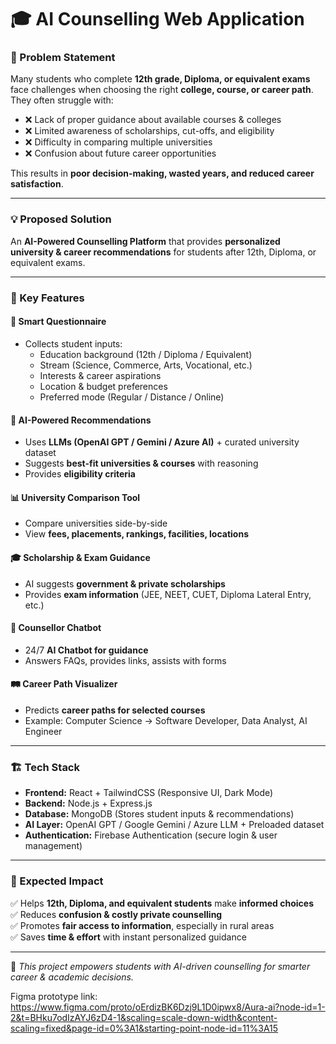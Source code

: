# 🎓 AI Counselling Web Application

### 📌 Problem Statement  
Many students who complete **12th grade, Diploma, or equivalent exams** face challenges when choosing the right **college, course, or career path**. They often struggle with:  

- ❌ Lack of proper guidance about available courses & colleges  
- ❌ Limited awareness of scholarships, cut-offs, and eligibility  
- ❌ Difficulty in comparing multiple universities  
- ❌ Confusion about future career opportunities  

This results in **poor decision-making, wasted years, and reduced career satisfaction**.  

---

### 💡 Proposed Solution  
An **AI-Powered Counselling Platform** that provides **personalized university & career recommendations** for students after 12th, Diploma, or equivalent exams.  

---

### 🚀 Key Features  

#### 📝 Smart Questionnaire  
- Collects student inputs:  
  - Education background (12th / Diploma / Equivalent)  
  - Stream (Science, Commerce, Arts, Vocational, etc.)  
  - Interests & career aspirations  
  - Location & budget preferences  
  - Preferred mode (Regular / Distance / Online)  

#### 🤖 AI-Powered Recommendations  
- Uses **LLMs (OpenAI GPT / Gemini / Azure AI)** + curated university dataset  
- Suggests **best-fit universities & courses** with reasoning  
- Provides **eligibility criteria**  

#### 📊 University Comparison Tool  
- Compare universities side-by-side  
- View **fees, placements, rankings, facilities, locations**  

#### 🎓 Scholarship & Exam Guidance  
- AI suggests **government & private scholarships**  
- Provides **exam information** (JEE, NEET, CUET, Diploma Lateral Entry, etc.)  

#### 💬 Counsellor Chatbot  
- 24/7 **AI Chatbot for guidance**  
- Answers FAQs, provides links, assists with forms  

#### 🛤 Career Path Visualizer  
- Predicts **career paths for selected courses**  
- Example: Computer Science → Software Developer, Data Analyst, AI Engineer  

---

### 🏗 Tech Stack  

- **Frontend:** React + TailwindCSS (Responsive UI, Dark Mode)  
- **Backend:** Node.js + Express.js  
- **Database:** MongoDB (Stores student inputs & recommendations)  
- **AI Layer:** OpenAI GPT / Google Gemini / Azure LLM + Preloaded dataset  
- **Authentication:** Firebase Authentication (secure login & user management)  

---

### 🎯 Expected Impact  

✅ Helps **12th, Diploma, and equivalent students** make **informed choices**  
✅ Reduces **confusion & costly private counselling**  
✅ Promotes **fair access to information**, especially in rural areas  
✅ Saves **time & effort** with instant personalized guidance  

---

📌 *This project empowers students with AI-driven counselling for smarter career & academic decisions.*  

Figma prototype link: https://www.figma.com/proto/oErdizBK6Dzj9L1D0ipwx8/Aura-ai?node-id=1-2&t=BHku7odIzAYJ6zD4-1&scaling=scale-down-width&content-scaling=fixed&page-id=0%3A1&starting-point-node-id=11%3A15
